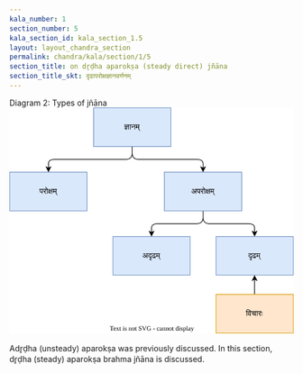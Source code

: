 ```yaml
---
kala_number: 1
section_number: 5
kala_section_id: kala_section_1.5
layout: layout_chandra_section
permalink: chandra/kala/section/1/5
section_title: on dr̥ḍha aparokṣa (steady direct) jñāna
section_title_skt: दृढापरोक्षज्ञानवर्णनम्
---
```


<div class="diagram_title">Diagram 2: Types of jñāna</div>
<img src="/assets/images/kala/kala-01-gyana.svg" alt="types of gyana and it's cause" />

Adr̥ḍha (unsteady) aparokṣa was previously discussed.
In this section, dr̥ḍha (steady) aparokṣa brahma jñāna is discussed.

